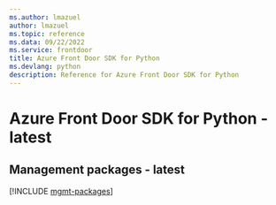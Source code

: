 ```yaml
---
ms.author: lmazuel
author: lmazuel
ms.topic: reference
ms.data: 09/22/2022
ms.service: frontdoor
title: Azure Front Door SDK for Python
ms.devlang: python
description: Reference for Azure Front Door SDK for Python
---
```

# Azure Front Door SDK for Python - latest

## Management packages - latest
[!INCLUDE [mgmt-packages](front-door-mgmt-index.md)]